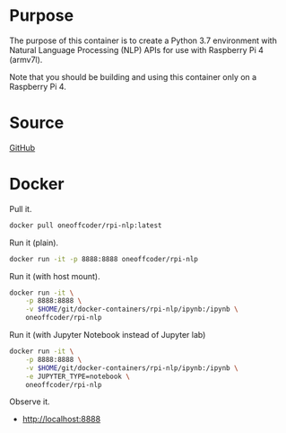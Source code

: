 # Purpose

The purpose of this container is to create a Python 3.7 environment with Natural Language Processing (NLP) APIs for use with Raspberry Pi 4 (armv7l).

Note that you should be building and using this container only on a Raspberry Pi 4.

# Source

[GitHub](https://github.com/oneoffcoder/docker-containers/tree/master/rpi-nlp)

# Docker

Pull it.

```bash
docker pull oneoffcoder/rpi-nlp:latest
```

Run it (plain).

```bash
docker run -it -p 8888:8888 oneoffcoder/rpi-nlp
```

Run it (with host mount).

```bash
docker run -it \
    -p 8888:8888 \
    -v $HOME/git/docker-containers/rpi-nlp/ipynb:/ipynb \
    oneoffcoder/rpi-nlp
```

Run it (with Jupyter Notebook instead of Jupyter lab)

```bash
docker run -it \
    -p 8888:8888 \
    -v $HOME/git/docker-containers/rpi-nlp/ipynb:/ipynb \
    -e JUPYTER_TYPE=notebook \
    oneoffcoder/rpi-nlp
```

Observe it.

* [http://localhost:8888](http://localhost:8888)
